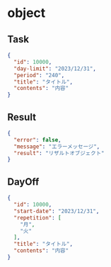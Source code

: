 # object

## Task

```json
{
  "id": 10000,
  "day-limit": "2023/12/31",
  "period": "240",
  "title": "タイトル",
  "contents": "内容"
}
```

## Result

```json
{
  "error": false,
  "message": "エラーメッセージ",
  "result": "リザルトオブジェクト"
}
```

## DayOff

```json
{
  "id": 10000,
  "start-date": "2023/12/31",
  "repetition": [
    "月",
    "火"
  ],
  "title": "タイトル",
  "contents": "内容"
}
```
